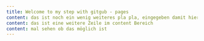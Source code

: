 ```yaml
---
title: Welcome to my step with gitgub - pages
content: das ist noch ein wenig weiteres pla pla, eingegeben damit hier etwas steht
content: das ist eine weitere Zeile im content Bereich
content: mal sehen ob das möglich ist
---
```


